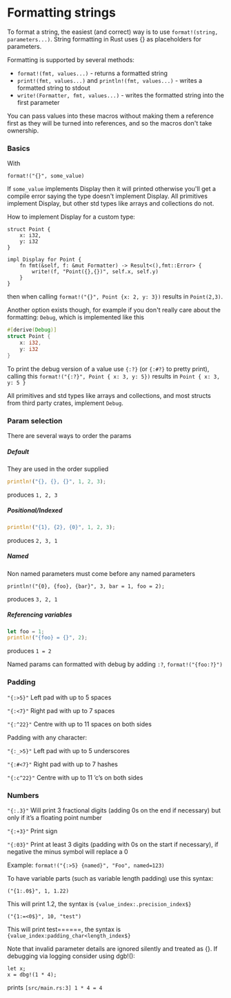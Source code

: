 # Formatting strings

To format a string, the easiest (and correct) way is to use `format!(string, parameters...)`. String formatting in Rust uses {} as placeholders for parameters.

Formatting is supported by several methods:
* `format!(fmt, values...)` - returns a formatted string
* `print!(fmt, values...)` and `println!(fmt, values...)` - writes a formatted string to stdout
* `write!(Formatter, fmt, values...)` - writes the formatted string into the first parameter

You can pass values into these macros without making them a reference first as they will be turned into references, and so the macros don't take ownership.

### Basics

With

`format!("{}", some_value)`

If `some_value` implements Display then it will printed otherwise you'll get a compile error saying the type doesn't implement Display. All primitives implement Display, but other std types like arrays and collections do not.

How to implement Display for a custom type:

```rust, ignore
struct Point {
    x: i32,
    y: i32
}

impl Display for Point {
    fn fmt(&self, f: &mut Formatter) -> Result<(),fmt::Error> {
        write!(f, "Point({},{})", self.x, self.y)
    }
}
```

then when calling `format!("{}", Point {x: 2, y: 3})` results in `Point(2,3)`. 

Another option exists though, for example if you don't really care about the formatting: `Debug`, which is implemented like this 

```rust
#[derive(Debug)]
struct Point {
    x: i32,
    y: i32
}
```

To print the debug version of a value use `{:?}` (or `{:#?}` to pretty print), calling this `format!("{:?}", Point { x: 3, y: 5})` results in `Point { x: 3, y: 5 }`

All primitives and std types like arrays and collections, and most structs from third party crates, implement `Debug`.

### Param selection

There are several ways to order the params

##### Default
They are used in the order supplied
```rust
println!("{}, {}, {}", 1, 2, 3);
```
produces `1, 2, 3`

##### Positional/Indexed
```rust
println!("{1}, {2}, {0}", 1, 2, 3);
```
produces `2, 3, 1`

##### Named
Non named parameters must come before any named parameters
```
println!("{0}, {foo}, {bar}", 3, bar = 1, foo = 2);
```
produces `3, 2, 1`

##### Referencing variables
```rust
let foo = 1;
println!("{foo} = {}", 2);	
```

produces `1 = 2`

Named params can formatted with debug by adding `:?`, `format!("{foo:?}")`

### Padding

`"{:>5}"` Left pad with up to 5 spaces

`"{:<7}"` Right pad with up to 7 spaces

`"{:^22}"` Centre with up to 11 spaces on both sides

Padding with any character:

`"{:_>5}"` Left pad with up to 5 underscores 

`"{:#<7}"` Right pad with up to 7 hashes 

`"{:c^22}"` Centre with up to 11 ’c’s on both sides

### Numbers

`"{:.3}"` Will print 3 fractional digits (adding 0s on the end if necessary) but only if it’s a floating point number

`"{:+3}"` Print sign

`"{:03}"` Print at least 3 digits (padding with 0s on the start if necessary), if negative the minus symbol will replace a 0

Example: `format!("{:>5} {named}", "Foo", named=123)`


To have variable parts (such as variable length padding) use this syntax:

`("{1:.0$}", 1, 1.22)`

This will print 1.2, the syntax is `{value_index:.precision_index$}`

`("{1:=<0$}", 10, "test")`

This will print test======, the syntax is `{value_index:padding_char<length_index$}`

Note that invalid parameter details are ignored silently and treated as {}. If debugging via logging consider using dgb!():

```rust,ignore
let x;
x = dbg!(1 * 4); 
```

prints
`[src/main.rs:3] 1 * 4 = 4`